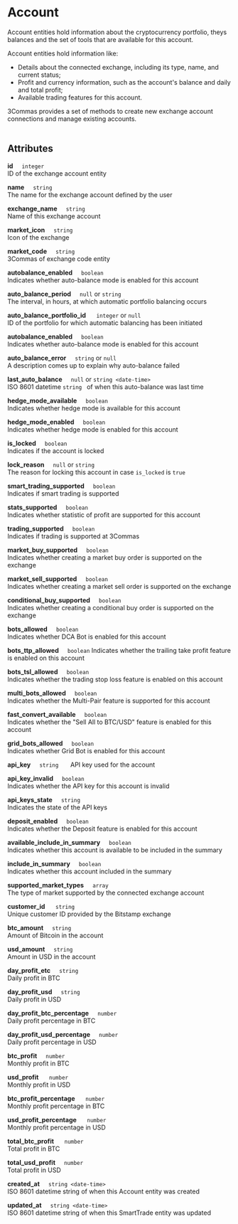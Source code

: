 # Account<br>

Account entities hold information about the cryptocurrency portfolio, theys balances and the set of tools that are available for this account.<br>


Account entities hold information like:<br>

* Details about the connected exchange, including its type, name, and current status;
* Profit and currency information, such as the account's balance and daily and total profit;
* Available trading features for this account.<br>

3Commas provides a set of methods to create new exchange account connections and manage existing accounts.<br><br>

## Attributes<br>

<strong>id</strong>&nbsp;&nbsp;&nbsp;&nbsp;&nbsp;`integer`<br>
ID of the exchange account entity<br>

<strong>name</strong>&nbsp;&nbsp;&nbsp;&nbsp;&nbsp;`string`<br>
The name for the exchange account defined by the user<br>

<strong>exchange_name</strong>&nbsp;&nbsp;&nbsp;&nbsp;&nbsp;`string`<br>
Name of this exchange account<br>

<strong>market_icon</strong>&nbsp;&nbsp;&nbsp;&nbsp;&nbsp;`string`<br>
Icon of the exchange<br>

<strong>market_code</strong>&nbsp;&nbsp;&nbsp;&nbsp;&nbsp;`string`<br>
3Commas of exchange code entity<br>

<strong>autobalance_enabled</strong>&nbsp;&nbsp;&nbsp;&nbsp;&nbsp;`boolean`<br>
Indicates whether auto-balance  mode is enabled for this account<br>

<strong>auto_balance_period</strong>&nbsp;&nbsp;&nbsp;&nbsp;&nbsp;`null` or `string`<br>
The interval, in hours, at which automatic portfolio balancing occurs<br>

<strong>auto_balance_portfolio_id</strong>&nbsp;&nbsp;&nbsp;&nbsp;&nbsp; `integer` or `null`<br>
ID of the portfolio for which automatic balancing has been initiated<br>

<strong>autobalance_enabled</strong>&nbsp;&nbsp;&nbsp;&nbsp;&nbsp;`boolean`<br>
Indicates whether auto-balance  mode is enabled for this account<br>

<strong>auto_balance_error</strong>&nbsp;&nbsp;&nbsp;&nbsp;&nbsp;`string` or `null`<br>
A description comes up to explain why auto-balance failed<br>

<strong>last_auto_balance</strong>&nbsp;&nbsp;&nbsp;&nbsp;&nbsp;`null` or `string <date-time>`<br>
ISO 8601 datetime `string ` of when this auto-balance was last time<br>

<strong>hedge_mode_available</strong>&nbsp;&nbsp;&nbsp;&nbsp;&nbsp;`boolean`<br>
Indicates whether hedge mode is available for this account<br>

<strong>hedge_mode_enabled</strong>&nbsp;&nbsp;&nbsp;&nbsp;&nbsp;`boolean`<br>
Indicates whether hedge mode is enabled for this account<br>

<strong>is_locked</strong>&nbsp;&nbsp;&nbsp;&nbsp;&nbsp;`boolean`<br>
Indicates if the account is locked<br>

<strong>lock_reason</strong>&nbsp;&nbsp;&nbsp;&nbsp;&nbsp;`null` or `string`<br>
The reason for locking this account in case  `is_locked` is `true`<br>

<strong>smart_trading_supported</strong>&nbsp;&nbsp;&nbsp;&nbsp;&nbsp;`boolean`<br>
Indicates if smart trading is supported<br>

<strong>stats_supported</strong>&nbsp;&nbsp;&nbsp;&nbsp;&nbsp;`boolean`<br>
Indicates whether statistic of profit are supported for this account<br>

<strong>trading_supported</strong>&nbsp;&nbsp;&nbsp;&nbsp;&nbsp;`boolean`<br>
Indicates if trading is supported at 3Commas<br>

<strong>market_buy_supported</strong>&nbsp;&nbsp;&nbsp;&nbsp;&nbsp;`boolean`<br>
Indicates whether creating a market buy order is supported on the exchange<br>

<strong>market_sell_supported</strong>&nbsp;&nbsp;&nbsp;&nbsp;&nbsp;`boolean`<br>
Indicates whether creating a market sell order is supported on the exchange<br>

<strong>conditional_buy_supported</strong>&nbsp;&nbsp;&nbsp;&nbsp;&nbsp;`boolean`<br>
Indicates whether creating a conditional buy order is supported on the exchange<br>

<strong>bots_allowed</strong>&nbsp;&nbsp;&nbsp;&nbsp;&nbsp;`boolean`<br>
Indicates whether DCA Bot is enabled for this account<br>

<strong>bots_ttp_allowed</strong>&nbsp;&nbsp;&nbsp;&nbsp;&nbsp;`boolean`
Indicates whether the trailing take profit feature is enabled on this account<br>

<strong>bots_tsl_allowed</strong>&nbsp;&nbsp;&nbsp;&nbsp;&nbsp;`boolean`<br>
Indicates whether the trading stop loss feature is enabled on this account<br>

<strong>multi_bots_allowed</strong>&nbsp;&nbsp;&nbsp;&nbsp;&nbsp;`boolean`<br>
Indicates whether the Multi-Pair feature is supported for this account<br>

<strong>fast_convert_available</strong>&nbsp;&nbsp;&nbsp;&nbsp;&nbsp;`boolean`<br>
Indicates whether the "Sell All to BTC/USD" feature is enabled for this account<br>

<strong>grid_bots_allowed</strong>&nbsp;&nbsp;&nbsp;&nbsp;&nbsp;`boolean`<br>
Indicates whether Grid Bot is enabled for this account<br>

<strong>api_key</strong>&nbsp;&nbsp;&nbsp;&nbsp;&nbsp;`string `&nbsp;&nbsp;&nbsp;&nbsp;&nbsp;API key used for the account<br>

<strong>api_key_invalid</strong>&nbsp;&nbsp;&nbsp;&nbsp;&nbsp;`boolean`<br>
Indicates whether the API key for this account is invalid<br>

<strong>api_keys_state</strong>&nbsp;&nbsp;&nbsp;&nbsp;&nbsp;`string`<br>
Indicates the state of the API keys<br>

<strong>deposit_enabled</strong>&nbsp;&nbsp;&nbsp;&nbsp;&nbsp;`boolean`<br>
Indicates whether the Deposit feature is enabled for this account<br>

<strong>available_include_in_summary</strong>&nbsp;&nbsp;&nbsp;&nbsp;&nbsp;`boolean`<br>
Indicates whether this account is available to be included in the summary<br>

<strong>include_in_summary</strong>&nbsp;&nbsp;&nbsp;&nbsp;&nbsp;`boolean`<br>
Indicates whether this account included in the summary<br>

<strong>supported_market_types</strong>&nbsp;&nbsp;&nbsp;&nbsp;&nbsp;`array`<br>
The type of market supported by the connected exchange account

<strong>customer_id</strong> &nbsp;&nbsp;&nbsp;&nbsp;&nbsp;`string`<br>
Unique customer ID provided by the Bitstamp exchange<br>

<strong>btc_amount</strong>&nbsp;&nbsp;&nbsp;&nbsp;&nbsp;`string`<br>
Amount of Bitcoin in the account<br>

<strong>usd_amount</strong>&nbsp;&nbsp;&nbsp;&nbsp;&nbsp;`string`<br>
Amount in USD in the account<br>

<strong>day_profit_etc</strong>&nbsp;&nbsp;&nbsp;&nbsp;&nbsp;`string`<br>
Daily profit in BTC<br>

<strong>day_profit_usd</strong>&nbsp;&nbsp;&nbsp;&nbsp;&nbsp;`string`<br>
Daily profit in USD<br>

<strong>day_profit_btc_percentage</strong>&nbsp;&nbsp;&nbsp;&nbsp;&nbsp;`number`<br>
Daily profit percentage in BTC<br>

<strong>day_profit_usd_percentage</strong>&nbsp;&nbsp;&nbsp;&nbsp;&nbsp;`number`<br>
Daily profit percentage in USD<br>

<strong>btc_profit</strong>&nbsp;&nbsp;&nbsp;&nbsp;&nbsp;`number`<br>
Monthly profit in BTC<br>

<strong>usd_profit</strong> &nbsp;&nbsp;&nbsp;&nbsp;&nbsp;`number`<br>
Monthly profit in USD<br>

<strong>btc_profit_percentage</strong> &nbsp;&nbsp;&nbsp;&nbsp;&nbsp;`number`<br>
Monthly profit percentage in BTC<br>

<strong>usd_profit_percentage</strong> &nbsp;&nbsp;&nbsp;&nbsp;&nbsp;`number`<br>
Monthly profit percentage in USD<br>

<strong>total_btc_profit</strong> &nbsp;&nbsp;&nbsp;&nbsp;&nbsp;`number`<br>
Total profit in BTC<br>

<strong>total_usd_profit</strong>&nbsp;&nbsp;&nbsp;&nbsp;&nbsp;`number`<br>
Total profit in USD<br>

<strong>created_at</strong>&nbsp;&nbsp;&nbsp;&nbsp;&nbsp;`string <date-time>`<br>
ISO 8601 datetime string of when this Account entity was created<br>

<strong>updated_at</strong>&nbsp;&nbsp;&nbsp;&nbsp;&nbsp;`string <date-time>`<br>
ISO 8601 datetime string of when this SmartTrade entity was updated<br>




